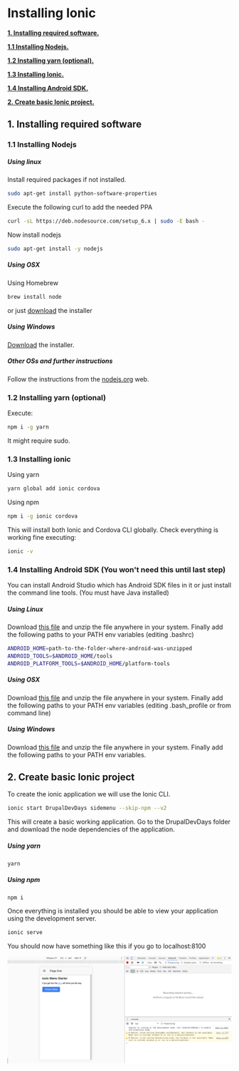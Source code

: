 # Installing Ionic

[**1. Installing required software.**](#1-installing-required-software)

[**1.1 Installing Nodejs.**](#11-installing-nodejs)

[**1.2 Installing yarn (optional).**](#12-installing-yarn-optional)

[**1.3 Installing Ionic.**](#13-installing-ionic)

[**1.4 Installing Android SDK.**](#14-installing-android-sdk)

[**2. Create basic Ionic project.**](#2-create-basic-ionic-project)

## 1. Installing required software
 
### 1.1 Installing Nodejs

##### Using linux

Install required packages if not installed.

```bash
sudo apt-get install python-software-properties
```

Execute the following curl to add the needed PPA

```bash
curl -sL https://deb.nodesource.com/setup_6.x | sudo -E bash -
```

Now install nodejs

```bash
sudo apt-get install -y nodejs
```

##### Using OSX

Using Homebrew

```bash
brew install node
```

or just [download](http://nodejs.org/#download) the installer

##### Using Windows

[Download](http://nodejs.org/#download)  the installer.

##### Other OSs and further instructions

Follow the instructions from the [nodejs.org](https://nodejs.org/es/download/package-manager/) web.

### 1.2 Installing yarn (optional)

Execute:

```bash
npm i -g yarn
```

It might require sudo.

### 1.3 Installing ionic

Using yarn

```bash
yarn global add ionic cordova
```

Using npm

```bash
npm i -g ionic cordova
```

This will install both Ionic and Cordova CLI globally. Check everything is working fine executing:

```bash
ionic -v
```

### 1.4 Installing Android SDK (You won't need this until last step)

You can install Android Studio which has Android SDK files in it or just install the command line tools. (You must have Java installed)

##### Using Linux

Download [this file](https://dl.google.com/android/repository/tools_r25.2.3-linux.zip) and unzip the file anywhere in your system. Finally add the following paths to your PATH env variables (editing .bashrc)
 
```bash
ANDROID_HOME=path-to-the-folder-where-android-was-unzipped
ANDROID_TOOLS=$ANDROID_HOME/tools
ANDROID_PLATFORM_TOOLS=$ANDROID_HOME/platform-tools
```

##### Using OSX
Download [this file](https://dl.google.com/android/repository/tools_r25.2.3-macosx.zip) and unzip the file anywhere in your system. Finally add the following paths to your PATH env variables (editing .bash_profile or from command line)


##### Using Windows
Download [this file](https://dl.google.com/android/repository/tools_r25.2.3-windows.zip?hl=es-419) and unzip the file anywhere in your system. Finally add the following paths to your PATH env variables.

## 2. Create basic Ionic project

To create the ionic application we will use the Ionic CLI.

```bash
ionic start DrupalDevDays sidemenu --skip-npm --v2
```

This will create a basic working application. Go to the DrupalDevDays folder and download the node dependencies of the application.

##### Using yarn

```
yarn
```

##### Using npm
```
npm i
```

Once everything is installed you should be able to view your application using the development server.

```bash
ionic serve
```

You should now have something like this if you go to localhost:8100

![basic image](./images/basic_app.png)
